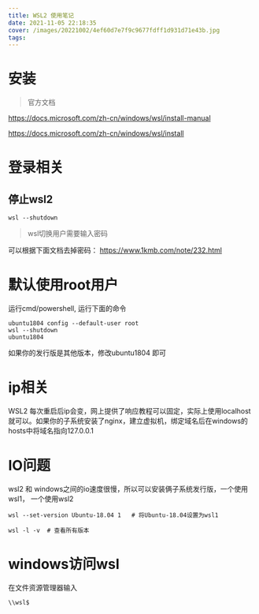 ```yaml
---
title: WSL2 使用笔记
date: 2021-11-05 22:18:35
cover: /images/20221002/4ef60d7e7f9c9677fdff1d931d71e43b.jpg
tags:
---
```


# 安装

> 官方文档

https://docs.microsoft.com/zh-cn/windows/wsl/install-manual

https://docs.microsoft.com/zh-cn/windows/wsl/install

# 登录相关

## 停止wsl2
```shell
wsl --shutdown
```
> wsl切换用户需要输入密码

可以根据下面文档去掉密码：
https://www.1kmb.com/note/232.html

<!-- more -->

# 默认使用root用户

运行cmd/powershell, 运行下面的命令
```
ubuntu1804 config --default-user root
wsl --shutdown
ubuntu1804
```
如果你的发行版是其他版本，修改ubuntu1804 即可

# ip相关

WSL2 每次重启后ip会变，网上提供了响应教程可以固定，实际上使用localhost就可以。如果你的子系统安装了nginx，建立虚拟机，绑定域名后在windows的hosts中将域名指向127.0.0.1

# IO问题

wsl2 和 windows之间的io速度很慢，所以可以安装俩子系统发行版，一个使用wsl1， 一个使用wsl2

```shell
wsl --set-version Ubuntu-18.04 1   # 将Ubuntu-18.04设置为wsl1
```

```shell
wsl -l -v  # 查看所有版本
```

# windows访问wsl
在文件资源管理器输入
```
\\wsl$
```